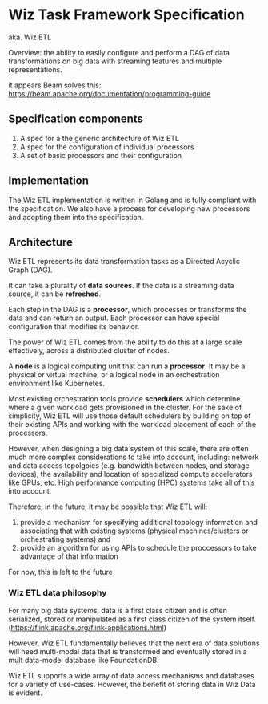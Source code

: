 # Wiz Task Framework Specification

aka. Wiz ETL

Overview: the ability to easily configure and perform a DAG of data transformations on big data with streaming features and multiple representations.

it appears Beam solves this: https://beam.apache.org/documentation/programming-guide

## Specification components

1. A spec for a the generic architecture of Wiz ETL
2. A spec for the configuration of individual processors
3. A set of basic processors and their configuration

## Implementation

The Wiz ETL implementation is written in Golang and is fully compliant with the specification. We also have a process for developing new processors and adopting them into the specification.

<!-- ## Architecture and Components -->

## Architecture
Wiz ETL represents its data transformation tasks as a Directed Acyclic Graph (DAG). 

It can take a plurality of **data sources**. If the data is a streaming data source, it can be **refreshed**. <!-- ? -->

Each step in the DAG is a **processor**, which processes or transforms the data and can return an output. Each processor can have special configuration that modifies its behavior.

The power of Wiz ETL comes from the ability to do this at a large scale effectively, across a distributed cluster of nodes.

A **node** is a logical computing unit that can run a **processor**. It may be a physical or virtual machine, or a logical node in an orchestration environment like Kubernetes.

Most existing orchestration tools provide **schedulers** which determine where a given workload gets provisioned in the cluster. For the sake of simplicity, Wiz ETL will use those default schedulers by building on top of their existing APIs and working with the workload placement of each of the processors.

However, when designing a big data system of this scale, there are often much more complex considerations to take into account, including: network and data access topolgoies (e.g. bandwidth between nodes, and storage devices), the availability and location of specialized compute accelerators like GPUs, etc. High performance computing (HPC) systems take all of this into account. 

Therefore, in the future, it may be possible that Wiz ETL will:
1. provide a mechanism for specifying additional topology information and associating that with existing systems (physical machines/clusters or orchestrating systems) and
2. provide an algorithm for using APIs to schedule the proccessors to take advantage of that information

For now, this is left to the future

### Wiz ETL data philosophy
For many big data systems, data is a first class citizen and is often serialized, stored or manipulated as a first class citizen of the system itself. (https://flink.apache.org/flink-applications.html)

However, Wiz ETL fundamentally believes that the next era of data solutions will need multi-modal data that is transformed and eventually stored in a mult data-model database like FoundationDB.

Wiz ETL supports a wide array of data access mechanisms and databases for a variety of use-cases. However, the benefit of storing data in Wiz Data is evident.
